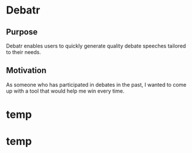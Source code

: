 # Debatr
## Purpose
Debatr enables users to quickly generate quality debate speeches tailored to their needs.
## Motivation
As someone who has participated in debates in the past, I wanted to come up with a tool that would help me win every time.
# temp
# temp
